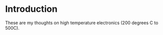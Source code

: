 # Introduction

These are my thoughts on high temperature electronics \(200 degrees C to 500C\).



